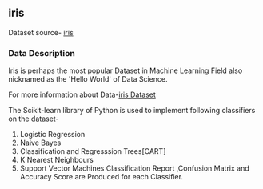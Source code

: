 ## iris

Dataset source- [iris](https://archive.ics.uci.edu/ml/machine-learning-databases/iris/iris.data)


### Data Description 
Iris is perhaps the most popular Dataset in Machine Learning Field also nicknamed  as the 'Hello World' of Data Science.

For more information about Data-[iris Dataset](https://archive.ics.uci.edu/ml/datasets/Iris)

The Scikit-learn library of Python is used to implement following classifiers on the dataset-
1. Logistic Regression
2. Naive Bayes
3. Classification and Regresssion Trees[CART]
4. K Nearest Neighbours
5. Support Vector Machines
Classification Report ,Confusion Matrix and Accuracy Score are Produced for each Classifier.
